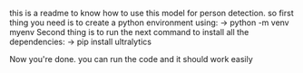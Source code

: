 this is a readme to know how to use this model for person detection.
so first thing you need is to create a python environment using: 
-> python -m venv myenv
Second thing is to run the next command to install all the dependencies: 
-> pip install ultralytics  






Now you're done. 
you can run the code and it should work easily
